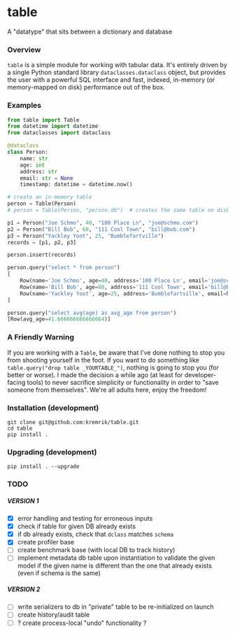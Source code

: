 # table
A "datatype" that sits between a dictionary and database


### Overview
`table` is a simple module for working with tabular data.
It's entirely driven by a single Python standard library `dataclasses.dataclass` object, but provides the user with a powerful SQL interface and fast, indexed, in-memory (or memory-mapped on disk) performance out of the box.


### Examples
```python
from table import Table
from datetime import datetime
from dataclasses import dataclass

@dataclass
class Person:
    name: str
    age: int
    address: str
    email: str = None
    timestamp: datetime = datetime.now()

# create an in-memory table
person = Table(Person)
# person = Table(Person, "person.db")  # creates the same table on disk

p1 = Person("Joe Schmo", 40, "100 Place Ln", "joe@schmo.com")
p2 = Person("Bill Bob", 60, "111 Cool Town", "bill@bob.com")
p3 = Person("Yackley Yoot", 25, "Bumblefartville")
records = [p1, p2, p3]

person.insert(records)

person.query("select * from person")
[
    Row(name='Joe Schmo', age=40, address='100 Place Ln', email='joe@schmo.com', timestamp=datetime.datetime(2021, 11, 8, 20, 45, 4, 956300)),
    Row(name='Bill Bob', age=60, address='111 Cool Town', email='bill@bob.com', timestamp=datetime.datetime(2021, 11, 8, 20, 45, 4, 956300)),
    Row(name='Yackley Yoot', age=25, address='Bumblefartville', email=None, timestamp=datetime.datetime(2021, 11, 8, 20, 45, 4, 956300))
]

person.query("select avg(age) as avg_age from person")
[Row(avg_age=41.666666666666664)]
```


### A Friendly Warning
If you are working with a `Table`, be aware that I've done nothing to stop you from shooting yourself in the foot. If you want to do something like `table.query("drop table _YOURTABLE_")`, nothing is going to stop you (for better or worse). I made the decision a while ago (at least for developer-facing tools) to never sacrifice simplicity or functionality in order to "save someone from themselves". We're all adults here, enjoy the freedom!


### Installation (development)
```
git clone git@github.com:kremrik/table.git
cd table
pip install .
```


### Upgrading (development)
```
pip install . --upgrade
```


### TODO

##### VERSION 1
- [x] error handling and testing for erroneous inputs
- [x] check if table for given DB already exists
- [x] if db already exists, check that `dclass` matches `schema`
- [x] create profiler base
- [ ] create benchmark base (with local DB to track history)
- [ ] implement metadata db table upon instantiation to validate the given model if the given name is different than the one that already exists (even if schema is the same)

##### VERSION 2
- [ ] write serializers to db in "private" table to be re-initialized on launch
- [ ] create history/audit table
- [ ] ? create process-local "undo" functionality ?
